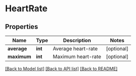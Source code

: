 # HeartRate

## Properties
Name | Type | Description | Notes
------------ | ------------- | ------------- | -------------
**average** | **int** | Average heart-rate | [optional] 
**maximum** | **int** | Maximum heart-rate | [optional] 

[[Back to Model list]](../README.md#documentation-for-models) [[Back to API list]](../README.md#documentation-for-api-endpoints) [[Back to README]](../README.md)

